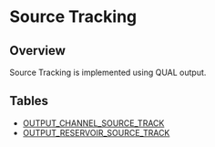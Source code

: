 # Source Tracking

## Overview

Source Tracking is implemented using QUAL output.

## Tables

- [OUTPUT_CHANNEL_SOURCE_TRACK](Output-Channel_87228572.html#OutputChannel-output_channel_source_track)
- [OUTPUT_RESERVOIR_SOURCE_TRACK](Output-Reservoir_87228574.html#OutputReservoir-output_reservoir_source_track)





